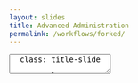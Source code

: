 ```yaml
---
layout: slides
title: Advanced Administration
permalink: /workflows/forked/
---
```


<textarea id="source">
  class: title-slide

  <span class="mega-octicon octicon-mark-github"></span>
  <h1>Innersourcing and Forked Repositories</h1>

  <footer>
    <div class="octicon-spacer"><span class="octicon octicon-logo-github"></span><span class="tagline">how people build software</span></div>
  </footer>
  ---

</textarea>
